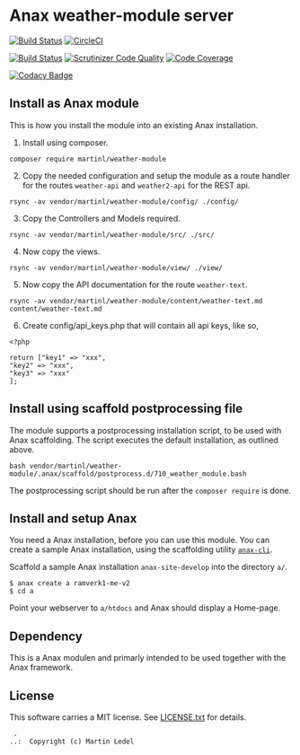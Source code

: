 Anax weather-module server
==================================

[![Build Status](https://travis-ci.org/MartinLedel/ramverk1-module.svg?branch=master)](https://travis-ci.org/MartinLedel/ramverk1-module)
[![CircleCI](https://circleci.com/gh/MartinLedel/ramverk1-module.svg?style=svg)](https://circleci.com/gh/MartinLedel/ramverk1-module)

[![Build Status](https://scrutinizer-ci.com/g/MartinLedel/ramverk1-module/badges/build.png?b=master)](https://scrutinizer-ci.com/g/MartinLedel/ramverk1-module/build-status/master)
[![Scrutinizer Code Quality](https://scrutinizer-ci.com/g/MartinLedel/ramverk1-module/badges/quality-score.png?b=master)](https://scrutinizer-ci.com/g/MartinLedel/ramverk1-module/?branch=master)
[![Code Coverage](https://scrutinizer-ci.com/g/MartinLedel/ramverk1-module/badges/coverage.png?b=master)](https://scrutinizer-ci.com/g/MartinLedel/ramverk1-module/?branch=master)

[![Codacy Badge](https://api.codacy.com/project/badge/Grade/c702bccb174a44e7800f444e91fe157b)](https://www.codacy.com/manual/MartinLedel/ramverk1-module?utm_source=github.com&amp;utm_medium=referral&amp;utm_content=MartinLedel/ramverk1-module&amp;utm_campaign=Badge_Grade)

Install as Anax module
------------------------------------

This is how you install the module into an existing Anax installation.

1. Install using composer.

```
composer require martinl/weather-module
```

2. Copy the needed configuration and setup the module as a route handler for the routes `weather-api` and `weather2-api` for the REST api.

```
rsync -av vendor/martinl/weather-module/config/ ./config/
```

3. Copy the Controllers and Models required.

```
rsync -av vendor/martinl/weather-module/src/ ./src/
```

4. Now copy the views.

```
rsync -av vendor/martinl/weather-module/view/ ./view/
```

5. Now copy the API documentation for the route `weather-text`.

```
rsync -av vendor/martinl/weather-module/content/weather-text.md content/weather-text.md
```

6. Create config/api_keys.php that will contain all api keys, like so,

```
<?php

return ["key1" => "xxx",
"key2" => "xxx",
"key3" => "xxx"
];
```

Install using scaffold postprocessing file
------------------------------------

The module supports a postprocessing installation script, to be used with Anax scaffolding. The script executes the default installation, as outlined above.

```text
bash vendor/martinl/weather-module/.anax/scaffold/postprocess.d/710_weather_module.bash
```

The postprocessing script should be run after the `composer require` is done.



Install and setup Anax
------------------------------------

You need a Anax installation, before you can use this module. You can create a sample Anax installation, using the scaffolding utility [`anax-cli`](https://github.com/canax/anax-cli).

Scaffold a sample Anax installation `anax-site-develop` into the directory `a/`.

```
$ anax create a ramverk1-me-v2
$ cd a
```

Point your webserver to `a/htdocs` and Anax should display a Home-page.



Dependency
------------------

This is a Anax modulen and primarly intended to be used together with the Anax framework.



License
------------------

This software carries a MIT license. See [LICENSE.txt](LICENSE.txt) for details.



```
 .  
..:  Copyright (c) Martin Ledel
```
